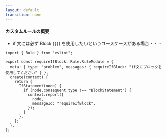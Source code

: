 ```yaml
---
layout: default
transition: none
---
```


#### カスタムルールの概要

<div class="_bullet">

* if 文には必ず Block (`{}`) を使用したいというユースケースがある場合・・・

</div>

<div v-click="1" class="small-code">

```ts{5-16}
import { Rule } from "eslint";

export const requireIfBlock: Rule.RuleModule = {
  meta: { type: "problem", messages: { requireIfBlock: "if文にブロックを使用してください" } },
  create(context) {
    return {
      IfStatement(node) {
        if (node.consequent.type !== "BlockStatement") {
          context.report({
            node,
            messageId: "requireIfBlock",
          });
        }
      },
    };
  },
};
```

</div>
